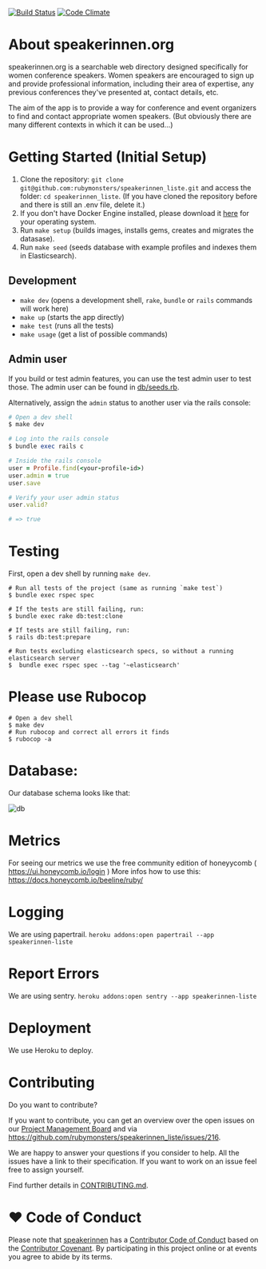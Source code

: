 [![Build Status](https://travis-ci.org/rubymonsters/speakerinnen_liste.png)](https://travis-ci.org/rubymonsters/speakerinnen_liste) [![Code Climate](https://codeclimate.com/github/rubymonsters/speakerinnen_liste.png)](https://codeclimate.com/github/rubymonsters/speakerinnen_liste)

# About speakerinnen.org

speakerinnen.org is a searchable web directory designed specifically for women conference speakers. Women speakers are encouraged to sign up and provide professional information, including their area of expertise, any previous conferences they've presented at, contact details, etc.

The aim of the app is to provide a way for conference and event organizers to find and contact appropriate women speakers. (But obviously there are many different contexts in which it can be used...)

# Getting Started (Initial Setup)

1. Clone the repository: `git clone git@github.com:rubymonsters/speakerinnen_liste.git` and access the folder: `cd speakerinnen_liste`. (If you have cloned the repository before and there is still an .env file, delete it.)
2. If you don't have Docker Engine installed, please download it [here](https://docs.docker.com/install) for your operating system.
3. Run `make setup` (builds images, installs gems, creates and migrates the datasase).
4. Run `make seed` (seeds database with example profiles and indexes them in Elasticsearch).

## Development

* `make dev` (opens a development shell, `rake`, `bundle` or `rails` commands will work here)
* `make up` (starts the app directly)
* `make test` (runs all the tests)
* `make usage` (get a list of possible commands)


## Admin user

  If you build or test admin features, you can use the test admin user to test those. The admin user can be found in [db/seeds.rb](db/seeds.rb#L156-L179). 

  Alternatively, assign the `admin` status to another user via the rails console:

  ```ruby
  # Open a dev shell
  $ make dev

  # Log into the rails console
  $ bundle exec rails c

  # Inside the rails console
  user = Profile.find(<your-profile-id>)
  user.admin = true
  user.save

  # Verify your user admin status
  user.valid?

  # => true
  ```

# Testing

First, open a dev shell by running `make dev`.

```
# Run all tests of the project (same as running `make test`)
$ bundle exec rspec spec

# If the tests are still failing, run:
$ bundle exec rake db:test:clone

# If tests are still failing, run:
$ rails db:test:prepare

# Run tests excluding elasticsearch specs, so without a running elasticsearch server
$  bundle exec rspec spec --tag '~elasticsearch'
```

# Please use Rubocop

```
# Open a dev shell
$ make dev
# Run rubocop and correct all errors it finds
$ rubocop -a
```

# Database:
Our database schema looks like that:


![db](https://user-images.githubusercontent.com/1218914/43900439-368fa600-9be5-11e8-8f9c-d209784de1ef.jpg)

# Metrics

For seeing our metrics we use the free community edition of honeyycomb ( https://ui.honeycomb.io/login )
More infos how to use this: https://docs.honeycomb.io/beeline/ruby/

# Logging

We are using papertrail.
`heroku addons:open papertrail --app speakerinnen-liste`

# Report Errors

We are using sentry.
`heroku addons:open sentry --app speakerinnen-liste`

# Deployment

We use Heroku to deploy.

# Contributing

Do you want to contribute?

If you want to contribute, you can get an overview over the open issues on our [Project Management Board](https://github.com/rubymonsters/speakerinnen_liste/projects/1) and via https://github.com/rubymonsters/speakerinnen_liste/issues/216.

We are happy to answer your questions if you consider to help. All the issues have a link to their specification. If you want to work on an issue feel free to assign yourself.

Find further details in [CONTRIBUTING.md](CONTRIBUTING.md).

# ♥ Code of Conduct

Please note that [speakerinnen](https://speakerinnen.org) has a [Contributor Code of Conduct](https://github.com/rubymonsters/speakerinnen_liste/blob/master/code-of-conduct.md) based on the [Contributor Covenant](https://www.contributor-covenant.org). By participating in this project online or at events you agree to abide by its terms.
